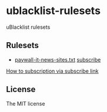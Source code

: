 # ublacklist-rulesets

uBlacklist rulesets

## Rulesets

- [paywall-it-news-sites.txt](https://raw.githubusercontent.com/sasaplus1/ublacklist-rulesets/refs/heads/main/paywall-it-news-sites.txt) [subscribe](https://ublacklist.github.io/rulesets/subscribe?url=https%3A%2F%2Fraw.githubusercontent.com%2Fsasaplus1%2Fublacklist-rulesets%2Frefs%2Fheads%2Fmain%2Fpaywall-it-news-sites.txt)

[How to subscription via subscribe link](https://ublacklist.github.io/docs/advanced-features#subscription-links)

## License

The MIT license

